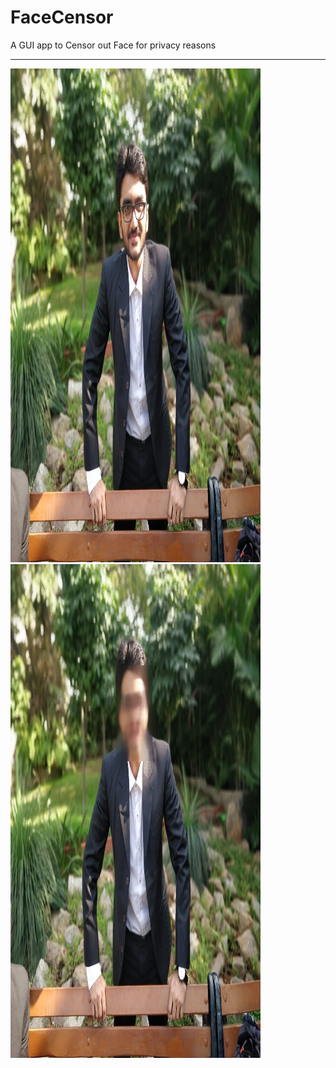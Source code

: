 # FaceCensor
A GUI app to Censor out Face for privacy reasons

-----------------------------------------------------------------
<img src='https://github.com/Abrar-04/FaceCensor/blob/main/2.jpeg' width="400" height="790">
<img src='https://github.com/Abrar-04/FaceCensor/blob/main/output/blurred.jpg' width="400" height="790">
